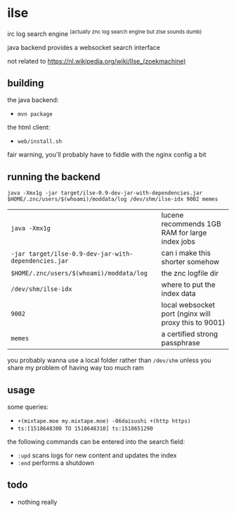 # ilse

irc log search engine <sup>(actually znc log search engine but zlse sounds dumb)</sup>

java backend provides a websocket search interface

not related to https://nl.wikipedia.org/wiki/Ilse_(zoekmachine)



## building

the java backend:
* `mvn package`

the html client:
* `web/install.sh`

fair warning, you'll probably have to fiddle with the nginx config a bit



## running the backend

`java -Xmx1g -jar target/ilse-0.9-dev-jar-with-dependencies.jar $HOME/.znc/users/$(whoami)/moddata/log /dev/shm/ilse-idx 9002 memes`

| | |
|-|-|
| `java -Xmx1g` | lucene recommends 1GB RAM for large index jobs |
| `-jar target/ilse-0.9-dev-jar-with-dependencies.jar` | can i make this shorter somehow |
| `$HOME/.znc/users/$(whoami)/moddata/log` | the znc logfile dir |
| `/dev/shm/ilse-idx` | where to put the index data |
| `9002` | local websocket port (nginx will proxy this to 9001) |
| `memes` | a certified strong passphrase |

you probably wanna use a local folder rather than `/dev/shm` unless you share my problem of having way too much ram



## usage

some queries:
* `+(mixtape.moe my.mixtape.moe) -06daisushi +(http https)`
* `ts:[1518648300 TO 1518648310] ts:1518651290`

the following commands can be entered into the search field:
* `:upd` scans logs for new content and updates the index
* `:end` performs a shutdown



## todo

* nothing really

